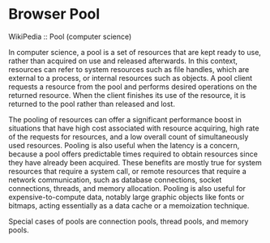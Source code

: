 # Browser Pool



WikiPedia :: Pool (computer science)

  In computer science, a pool is a set of resources that are kept ready to use,
  rather than acquired on use and released afterwards. In this context, resources
  can refer to system resources such as file handles, which are external to a
  process, or internal resources such as objects. A pool client requests a
  resource from the pool and performs desired operations on the returned resource.
  When the client finishes its use of the resource, it is returned to the pool
  rather than released and lost.

  The pooling of resources can offer a significant performance boost in situations
  that have high cost associated with resource acquiring, high rate of the
  requests for resources, and a low overall count of simultaneously used resources.
  Pooling is also useful when the latency is a concern, because a pool offers
  predictable times required to obtain resources since they have already been
  acquired. These benefits are mostly true for system resources that require a
  system call, or remote resources that require a network communication, such as
  database connections, socket connections, threads, and memory allocation.
  Pooling is also useful for expensive-to-compute data, notably large graphic
  objects like fonts or bitmaps, acting essentially as a data cache or a
  memoization technique.

  Special cases of pools are connection pools, thread pools, and memory pools.
